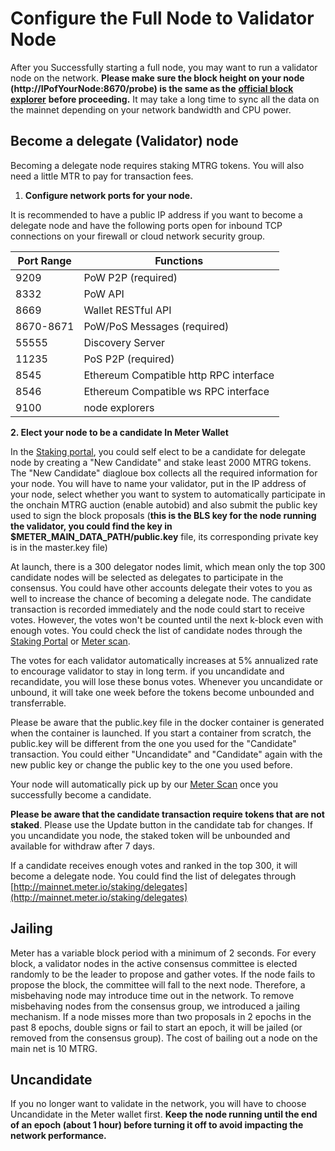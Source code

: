# Configure the Full Node to Validator Node

After you Successfully starting a full node, you may want to run a validator node on the network.  **Please make sure the block height on your node (http://IPofYourNode:8670/probe) is the same as the** [**official block explorer**](https://scan.meter.io) **before proceeding.**  It may take a long time to sync all the data on the mainnet depending on your network bandwidth and CPU power.

## Become a delegate (Validator) node

Becoming a delegate node requires staking MTRG tokens. You will also need a little MTR to pay for transaction fees.

1. **Configure network ports for your node.**&#x20;

It is recommended to have a public IP address if you want to become a delegate node and have the following ports open for inbound TCP connections on your firewall or cloud network security group.

| Port Range | Functions                              |
| ---------- | -------------------------------------- |
| 9209       | PoW P2P (required)                     |
| 8332       | PoW API                                |
| 8669       | Wallet RESTful API                     |
| 8670-8671  | PoW/PoS Messages (required)            |
| 55555      | Discovery Server                       |
| 11235      | PoS P2P (required)                     |
| 8545       | Ethereum Compatible http RPC interface |
| 8546       | Ethereum Compatible ws RPC interface   |
| 9100       | node explorers                         |

&#x20; **2. Elect your node to be a candidate In Meter Wallet**

In the [Staking portal](https://staking.meter.io), you could self elect to be a candidate for delegate node by creating a "New Candidate" and stake least 2000 MTRG tokens.  The "New Candidate" diagloue box collects all the required information for your node. You will have to name your validator, put in the IP address of your node, select whether you want to system to automatically participate in the onchain MTRG auction (enable autobid) and also submit the public key used to sign the block proposals (**this is the BLS key for the node running the validator, you could find the key in $METER\_MAIN\_DATA\_PATH/public.key** file, its corresponding private key is in the master.key file)&#x20;

At launch, there is a 300 delegator nodes limit, which mean only the top 300 candidate nodes will be selected as delegates to participate in the consensus.  You could have other accounts delegate their votes to you as well to increase the chance of becoming a delegate node. The candidate transaction is recorded immediately and the node could start to receive votes. However, the votes won't be counted until the next k-block even with enough votes. You could check the list of candidate nodes through the [Staking Portal](https://staking.meter.io) or [Meter scan](https://scan.meter.io).

The votes for each validator automatically increases at 5% annualized rate to encourage validator to stay in long term. if you uncandidate and recandidate, you will lose these bonus votes. Whenever you uncandidate or unbound, it will take one week before the tokens become unbounded and transferrable.

Please be aware that the public.key file in the docker container is generated when the container is launched. If you start a container from scratch, the public.key will be different from the one you used for the "Candidate" transaction. You could either "Uncandidate" and "Candidate" again with the new public key or change the public key to the one you used before.

Your node will automatically pick up by our [Meter Scan](https://scan.meter.io) once you successfully become a candidate.

**Please be aware that the candidate transaction require tokens that are not staked**. Please use the Update button in the candidate tab for changes.  If you uncandidate you node, the staked token will be unbounded and available for withdraw after 7 days.

If a candidate receives enough votes and ranked in the top 300, it will become a delegate node. You could find the list of delegates through [http://mainnet.meter.io/staking/delegates](http://mainnet.meter.io/staking/delegates)

## Jailing

Meter has a variable block period with a minimum of 2 seconds.  For every block, a validator nodes in the active consensus committee is elected randomly to be the leader to propose and gather votes.  If the node fails to propose the block, the committee will fall to the next node.  Therefore, a misbehaving node may introduce time out in the network.  To remove misbehaving nodes from the consensus group, we introduced a jailing mechanism.  If a node misses more than two proposals in 2 epochs in the past 8 epochs, double signs or fail to start an epoch, it will be jailed (or removed from the consensus group).  The cost of bailing out a node on the main net is 10 MTRG.

## Uncandidate

If you no longer want to validate in the network, you will have to choose Uncandidate in the Meter wallet first.  **Keep the node running until the end of an epoch (about 1 hour) before turning it off to avoid impacting the network performance.**
